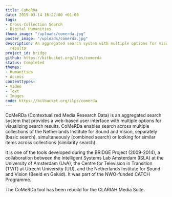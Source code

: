 ```yaml
---
title: CoMeRDa
date: 2019-03-14 16:22:00 +01:00
tags:
- Cross-Collection Search
- Digital Humanities
thumb_image: "/uploads/comerda.jpg"
poster_image: "/uploads/comerda.jpg"
description: An aggregated search system with multiple options for visualizing search
  results
project_id: bridge
github: https://bitbucket.org/ilps/comerda
status: Completed
themes:
- Humanities
- Access
contenttypes:
- Video
- Text
- Images
code: https://bitbucket.org/ilps/comerda
---
```


CoMeRDa (Contextualized Media Research Data) is an aggregated search system that provides a web-based user interface with multiple options for visualizing search results. CoMeRDa enables search across multiple collections of the Netherlands Institute for Sound and Vision, separately (basic search), simultaneously (combined search) or looking for similar items across collections (similarity search).

It is one of the tools developed during the BRIDGE Project (2009-2014), a collaboration between the Intelligent Systems Lab Amsterdam (ISLA) at the University of Amsterdam (UvA), the Centre for Television in Transition (TViT) at Utrecht University (UU), and the Netherlands Institute for Sound and Vision (Beeld en Geluid). It was part of the NWO-funded CATCH Programme.

The CoMeRDa tool has been rebuild for the CLARIAH Media Suite.